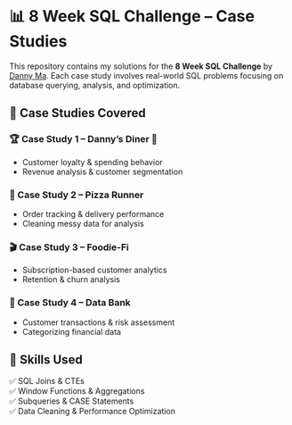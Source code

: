 # 📊 8 Week SQL Challenge – Case Studies  

This repository contains my solutions for the **8 Week SQL Challenge** by [Danny Ma](https://8weeksqlchallenge.com/). Each case study involves real-world SQL problems focusing on database querying, analysis, and optimization.  

## 📌 Case Studies Covered  

### 🏆 Case Study 1 – Danny’s Diner 🍣  
- Customer loyalty & spending behavior  
- Revenue analysis & customer segmentation  

### 🍕 Case Study 2 – Pizza Runner  
- Order tracking & delivery performance  
- Cleaning messy data for analysis  

### 🎬 Case Study 3 – Foodie-Fi  
- Subscription-based customer analytics  
- Retention & churn analysis  

### 🏦 Case Study 4 – Data Bank  
- Customer transactions & risk assessment  
- Categorizing financial data  

## 🚀 Skills Used  
✅ SQL Joins & CTEs  
✅ Window Functions & Aggregations  
✅ Subqueries & CASE Statements  
✅ Data Cleaning & Performance Optimization  


